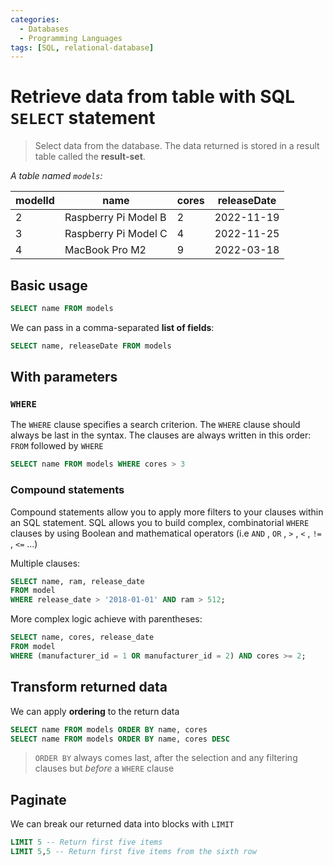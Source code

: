 ```yaml
---
categories:
  - Databases
  - Programming Languages
tags: [SQL, relational-database]
---
```


# Retrieve data from table with SQL `SELECT` statement

> Select data from the database. The data returned is stored in a result table called the **result-set**.

_A table named `models`:_

| modelId | name                 | cores | releaseDate |
| ------- | -------------------- | ----- | ----------- |
| 2       | Raspberry Pi Model B | 2     | 2022-11-19  |
| 3       | Raspberry Pi Model C | 4     | 2022-11-25  |
| 4       | MacBook Pro M2       | 9     | 2022-03-18  |

## Basic usage

```sql
SELECT name FROM models
```

We can pass in a comma-separated **list of fields**:

```sql
SELECT name, releaseDate FROM models
```

## With parameters

### `WHERE`

The `WHERE` clause specifies a search criterion. The `WHERE` clause should always be last in the syntax. The clauses are always written in this order: `FROM` followed by `WHERE`

```sql
SELECT name FROM models WHERE cores > 3
```

### Compound statements

Compound statements allow you to apply more filters to your clauses within an SQL statement. SQL allows you to build complex, combinatorial `WHERE` clauses by using Boolean and mathematical operators (i.e `AND` , `OR` , `>` , `<` , `!=` , `<=` ...)

Multiple clauses:

```sql
SELECT name, ram, release_date
FROM model
WHERE release_date > '2018-01-01' AND ram > 512;
```

More complex logic achieve with parentheses:

```sql
SELECT name, cores, release_date
FROM model
WHERE (manufacturer_id = 1 OR manufacturer_id = 2) AND cores >= 2;
```

## Transform returned data

We can apply **ordering** to the return data

```sql
SELECT name FROM models ORDER BY name, cores
SELECT name FROM models ORDER BY name, cores DESC
```

> `ORDER BY` always comes last, after the selection and any filtering clauses but _before_ a `WHERE` clause

## Paginate

We can break our returned data into blocks with `LIMIT`

```sql
LIMIT 5 -- Return first five items
LIMIT 5,5 -- Return first five items from the sixth row
```
